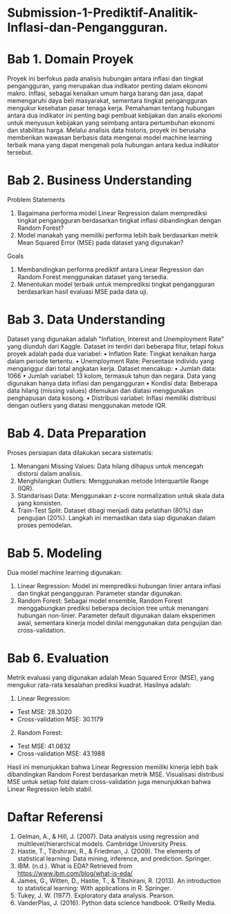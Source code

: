# Submission-1-Prediktif-Analitik-Inflasi-dan-Pengangguran.

# Bab 1. Domain Proyek
Proyek ini berfokus pada analisis hubungan antara inflasi dan tingkat pengangguran, yang merupakan dua indikator penting dalam ekonomi makro. Inflasi, sebagai kenaikan umum harga barang dan jasa, dapat memengaruhi daya beli masyarakat, sementara tingkat pengangguran mengukur kesehatan pasar tenaga kerja. Pemahaman tentang hubungan antara dua indikator ini penting bagi pembuat kebijakan dan analis ekonomi untuk menyusun kebijakan yang seimbang antara pertumbuhan ekonomi dan stabilitas harga. Melalui analisis data historis, proyek ini berusaha memberikan wawasan berbasis data mengenai model machine learning terbaik mana yang dapat mengenali pola hubungan antara kedua indikator tersebut.

# Bab 2. Business Understanding
Problem Statements
1. Bagaimana performa model Linear Regression dalam memprediksi tingkat pengangguran berdasarkan tingkat inflasi dibandingkan dengan Random Forest?
2. Model manakah yang memiliki performa lebih baik berdasarkan metrik Mean Squared Error (MSE) pada dataset yang digunakan?
   
Goals
1. Membandingkan performa prediktif antara Linear Regression dan Random Forest menggunakan dataset yang tersedia.
2. Menentukan model terbaik untuk memprediksi tingkat pengangguran berdasarkan hasil evaluasi MSE pada data uji.


# Bab 3. Data Understanding
Dataset yang digunakan adalah "Inflation, Interest and Unemployment Rate" yang diunduh dari Kaggle. Dataset ini terdiri dari beberapa fitur, tetapi fokus proyek adalah pada dua variabel:
•	Inflation Rate: Tingkat kenaikan harga dalam periode tertentu.
•	Unemployment Rate: Persentase individu yang menganggur dari total angkatan kerja.
Dataset mencakup:
•	Jumlah data: 1066 
•	Jumlah variabel: 13 kolom, termasuk tahun dan negara. Data yang digunakan hanya data inflasi dan pengangguran
•	Kondisi data: Beberapa data hilang (missing values) ditemukan dan diatasi menggunakan penghapusan data kosong.
•	Distribusi variabel: Inflasi memiliki distribusi dengan outliers yang diatasi menggunakan metode IQR.

# Bab 4. Data Preparation
Proses persiapan data dilakukan secara sistematis:
1.	Menangani Missing Values: Data hilang dihapus untuk mencegah distorsi dalam analisis.
2.	Menghilangkan Outliers: Menggunakan metode Interquartile Range (IQR).
3.	Standarisasi Data: Menggunakan z-score normalization untuk skala data yang konsisten.
4.	Train-Test Split: Dataset dibagi menjadi data pelatihan (80%) dan pengujian (20%).
Langkah ini memastikan data siap digunakan dalam proses pemodelan.

# Bab 5. Modeling
Dua model machine learning digunakan:
1.	Linear Regression: Model ini memprediksi hubungan linier antara inflasi dan tingkat pengangguran. Parameter standar digunakan.
2.	Random Forest: Sebagai model ensemble, Random Forest menggabungkan prediksi beberapa decision tree untuk menangani hubungan non-linier.
Parameter default digunakan dalam eksperimen awal, sementara kinerja model dinilai menggunakan data pengujian dan cross-validation.

# Bab 6. Evaluation
Metrik evaluasi yang digunakan adalah Mean Squared Error (MSE), yang mengukur rata-rata kesalahan prediksi kuadrat. Hasilnya adalah:
1. Linear Regression: 
- Test MSE: 28.3020
- Cross-validation MSE: 30.1179
2. Random Forest: 
- Test MSE: 41.0832
- Cross-validation MSE: 43.1988

Hasil ini menunjukkan bahwa Linear Regression memiliki kinerja lebih baik dibandingkan Random Forest berdasarkan metrik MSE. Visualisasi distribusi MSE untuk setiap fold dalam cross-validation juga menunjukkan bahwa Linear Regression lebih stabil.

# Daftar Referensi
1. Gelman, A., & Hill, J. (2007). Data analysis using regression and multilevel/hierarchical models. Cambridge University Press.
2. Hastie, T., Tibshirani, R., & Friedman, J. (2009). The elements of statistical learning: Data mining, inference, and prediction. Springer.
3. IBM. (n.d.). What is EDA? Retrieved from https://www.ibm.com/blog/what-is-eda/
4. James, G., Witten, D., Hastie, T., & Tibshirani, R. (2013). An introduction to statistical learning: With applications in R. Springer.
5. Tukey, J. W. (1977). Exploratory data analysis. Pearson.
6. VanderPlas, J. (2016). Python data science handbook. O’Reilly Media.

